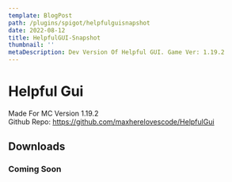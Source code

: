 ```yaml
---
template: BlogPost
path: /plugins/spigot/helpfulguisnapshot
date: 2022-08-12
title: HelpfulGUI-Snapshot
thumbnail: ''
metaDescription: Dev Version Of Helpful GUI. Game Ver: 1.19.2
---
```

# Helpful Gui
Made For MC Version 1.19.2 <br>
Github Repo: <a href='https://github.com/maxherelovescode/HelpfulGui'>https://github.com/maxherelovescode/HelpfulGui </a>
## Downloads
### Coming Soon